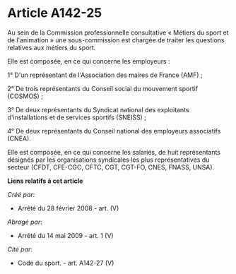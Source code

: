 # Article A142-25

Au sein de la Commission professionnelle consultative « Métiers du sport et de l'animation » une sous-commission est chargée
de traiter les questions relatives aux métiers du sport.

Elle est composée, en ce qui concerne les employeurs :

1° D'un représentant de l'Association des maires de France (AMF) ;

2° De trois représentants du Conseil social du mouvement sportif (COSMOS) ;

3° De deux représentants du Syndicat national des exploitants d'installations et de services sportifs (SNEISS) ;

4° De deux représentants du Conseil national des employeurs associatifs (CNEA).

Elle est composée, en ce qui concerne les salariés, de huit représentants désignés par les organisations syndicales les plus
représentatives du secteur (CFDT, CFE-CGC, CFTC, CGT, CGT-FO, CNES, FNASS, UNSA).

**Liens relatifs à cet article**

_Créé par_:

  - Arrêté du 28 février 2008 - art. (V)

_Abrogé par_:

  - Arrêté du 14 mai 2009 - art. 1 (V)

_Cité par_:

  - Code du sport. - art. A142-27 (V)
